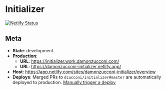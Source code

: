 # Initializer

[![Netlify Status](https://api.netlify.com/api/v1/badges/b390c84a-eb5b-4530-910a-1fadb6463b75/deploy-status)](https://app.netlify.com/sites/damonzucconi-initializer/deploys)

## Meta

- **State**: development
- **Production**:
  - **URL**: https://initializer.work.damonzucconi.com/
  - **URL**: https://damonzucconi-initializer.netlify.app/
- **Host**: https://app.netlify.com/sites/damonzucconi-initializer/overview
- **Deploys**: Merged PRs to `dzucconi/initializer#master` are automatically deployed to production. [Manually trigger a deploy](https://app.netlify.com/sites/damonzucconi-initializer/deploys)
